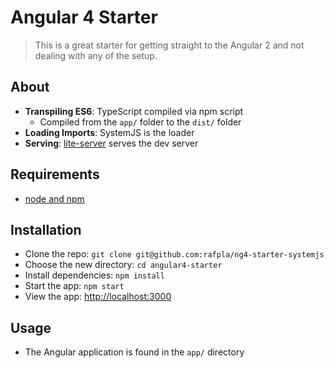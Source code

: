 # Angular 4 Starter

> This is a great starter for getting straight to the Angular 2 and not dealing with any of the setup.

## About

- **Transpiling ES6**: TypeScript compiled via npm script
    + Compiled from the `app/` folder to the `dist/` folder
- **Loading Imports**: SystemJS is the loader 
- **Serving**: [lite-server](https://github.com/johnpapa/lite-server) serves the dev server

## Requirements

- [node and npm](https://nodejs.org)

## Installation

- Clone the repo: `git clone git@github.com:rafpla/ng4-starter-systemjs`
- Choose the new directory: `cd angular4-starter`
- Install dependencies: `npm install`
- Start the app: `npm start`
- View the app: <http://localhost:3000>

## Usage

- The Angular application is found in the `app/` directory
